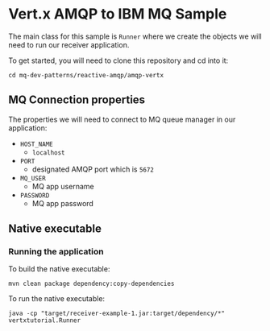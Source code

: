 # Vert.x AMQP to IBM MQ Sample

The main class for this sample is `Runner` where we create the objects we will need to run our receiver application. 

To get started, you will need to clone this repository and cd into it:

```
cd mq-dev-patterns/reactive-amqp/amqp-vertx
```

## MQ Connection properties

The properties we will need to connect to MQ queue manager in our application:

- `HOST_NAME`
  - `localhost`
- `PORT`
  - designated AMQP port which is `5672`
- `MQ_USER`
  - MQ app username
- `PASSWORD`
  - MQ app password

## Native executable

### Running the application

To build the native executable:

```
mvn clean package dependency:copy-dependencies 
```

To run the native executable:

```
java -cp "target/receiver-example-1.jar:target/dependency/*" vertxtutorial.Runner  
```
